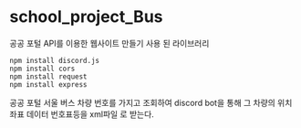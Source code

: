 # school_project_Bus
공공 포털 API를 이용한 웹사이트 만들기
사용 된 라이브러리
```
npm install discord.js
npm install cors
npm install request
npm install express
```

공공 포털 서울 버스 차량 번호를 가지고 조회하여 
discord bot을 통해 그 차량의 위치 좌표 데이터 번호표등을
xml파일 로 받는다.